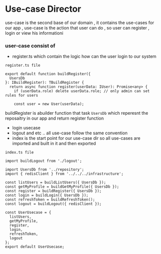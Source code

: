 # Use-case Director

use-case is the second base of our domain , it contains the use-cases for our app , use-case is the action that user can do , so user can register , login or view his informationi

###  user-case consist of
* register.ts which contain the logic how can the user login to our system 

```
register.ts file

export default function buildRegister({
  UsersDb
}: IBuildRegister): TBuildRegister {
  return async function register(userData: IUser): Promise<any> {
    if (userData.role) delete userData.role; // only admin can set rules for users

    const user = new User(userData);
```

buildRegister is abuilder function that task `UsersDb` which reperesnt the reposaitry in our app and return register function  

* login usecase
* logout and etc .. 
all use-case follow the same convention
* index is the start point for our use-case dir so all use-cases are imported and built in it and then exported 

```
index.ts file

import buildLogout from './logout';

import UsersDb from '../repository';
import { redisClient } from '../../../infrastructure';

const listUsers = buildListUsers({ UsersDb });
const getMyProfile = buildGetMyProfile({ UsersDb });
const register = buildRegister({ UsersDb });
const login = buildLogin({ UsersDb });
const refreshToken = buildRefreshToken();
const logout = buildLogout({ redisClient });

const UserUsecase = {
  listUsers,
  getMyProfile,
  register,
  login,
  refreshToken,
  logout
};
export default UserUsecase;
```
